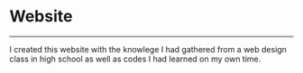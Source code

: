 # Website
 ---
 I created this website with the knowlege I had gathered from a web design class in high school as well as codes I had learned on my own time.

